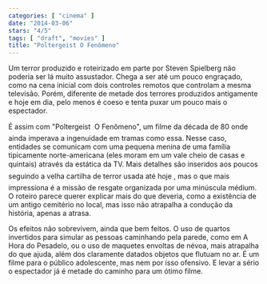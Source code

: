 ```yaml
---
categories: [ "cinema" ]
date: "2014-03-06"
stars: "4/5"
tags: [ "draft", "movies" ]
title: "Poltergeist O Fenômeno"
---
```

Um terror produzido e roteirizado em parte por Steven Spielberg não poderia ser lá muito assustador. Chega a ser até um pouco engraçado, como na cena inicial com dois controles remotos que controlam a mesma televisão. Porém, diferente de metade dos terrores produzidos antigamente e hoje em dia, pelo menos é coeso e tenta puxar um pouco mais o espectador.

É assim com "Poltergeist  O Fenômeno", um filme da década de 80 onde ainda imperava a ingenuidade em tramas como essa. Nesse caso, entidades se comunicam com uma pequena menina de uma família tipicamente norte-americana (eles moram em um vale cheio de casas e quintais) através da estática da TV. Mais detalhes são inseridos aos poucos  seguindo a velha cartilha de terror usada até hoje , mas o que mais impressiona é a missão de resgate organizada por uma minúscula médium. O roteiro parece querer explicar mais do que deveria, como a existência de um antigo cemitério no local, mas isso não atrapalha a condução da história, apenas a atrasa.

Os efeitos não sobrevivem, ainda que bem feitos. O uso de quartos invertidos para simular as pessoas caminhando pela parede, como em A Hora do Pesadelo, ou o uso de maquetes envoltas de névoa, mais atrapalha do que ajuda, além dos claramente datados objetos que flutuam no ar. É um filme para o público adolescente, mas nem por isso ofensivo. E levar a sério o espectador já é metade do caminho para um ótimo filme.
